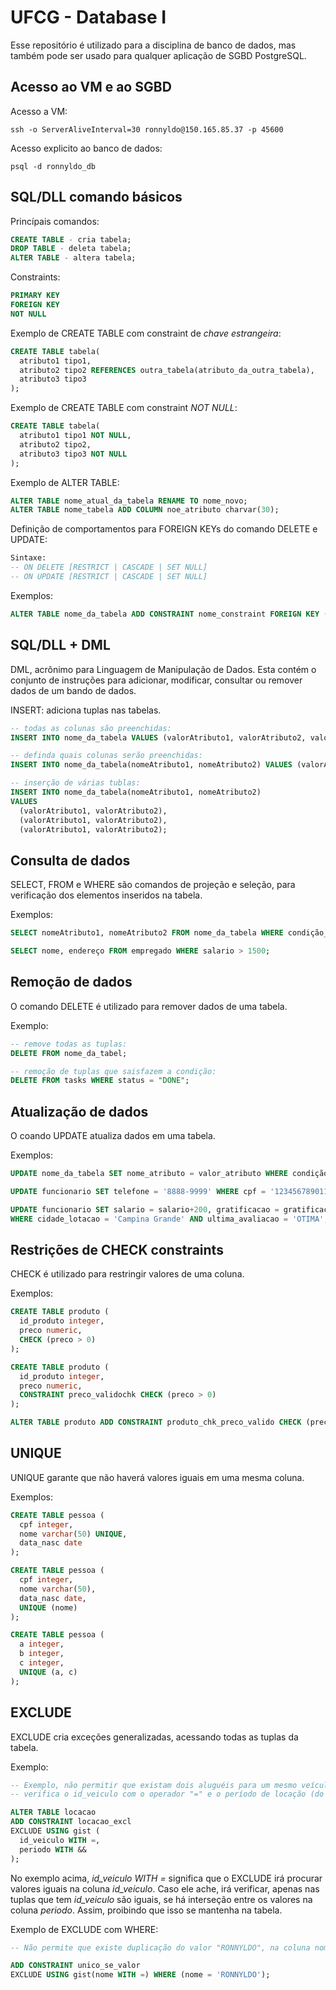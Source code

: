# UFCG - Database I

Esse repositório é utilizado para a disciplina de banco de dados, mas também pode ser usado para qualquer aplicação de SGBD PostgreSQL.

## Acesso ao VM e ao SGBD
Acesso a VM:
```shell
ssh -o ServerAliveInterval=30 ronnyldo@150.165.85.37 -p 45600
```

Acesso explicito ao banco de dados:
```shell
psql -d ronnyldo_db
```

## SQL/DLL comando básicos
Princípais comandos:
```sql
CREATE TABLE - cria tabela; 
DROP TABLE - deleta tabela;
ALTER TABLE - altera tabela;
```

Constraints:
```sql
PRIMARY KEY
FOREIGN KEY
NOT NULL
```

Exemplo de CREATE TABLE com constraint de *chave estrangeira*:
```sql
CREATE TABLE tabela(
  atributo1 tipo1,
  atributo2 tipo2 REFERENCES outra_tabela(atributo_da_outra_tabela),
  atributo3 tipo3
);
```

Exemplo de CREATE TABLE com constraint *NOT NULL*:


```sql
CREATE TABLE tabela(
  atributo1 tipo1 NOT NULL,
  atributo2 tipo2,
  atributo3 tipo3 NOT NULL
);
```

Exemplo de ALTER TABLE:
```sql
ALTER TABLE nome_atual_da_tabela RENAME TO nome_novo;
ALTER TABLE nome_tabela ADD COLUMN noe_atributo charvar(30);
```

Definição de comportamentos para FOREIGN KEYs do comando DELETE e UPDATE:

```sql
Sintaxe:
-- ON DELETE [RESTRICT | CASCADE | SET NULL]
-- ON UPDATE [RESTRICT | CASCADE | SET NULL]
```

Exemplos:
```sql
ALTER TABLE nome_da_tabela ADD CONSTRAINT nome_constraint FOREIGN KEY (atributo) REFERENCES outra_tabela (atributo) ON DELETE CASCADE;
```

## SQL/DLL + DML
DML, acrônimo para Linguagem de Manipulação de Dados. Esta contém o conjunto de instruções para adicionar, modificar, consultar ou remover dados de um bando de dados.

INSERT: adiciona tuplas nas tabelas.
```sql
-- todas as colunas são preenchidas:
INSERT INTO nome_da_tabela VALUES (valorAtributo1, valorAtributo2, valorAtributo3);

-- definda quais colunas serão preenchidas:
INSERT INTO nome_da_tabela(nomeAtributo1, nomeAtributo2) VALUES (valorAtributo1, valorAtributo2);

-- inserção de várias tublas:
INSERT INTO nome_da_tabela(nomeAtributo1, nomeAtributo2) 
VALUES 
  (valorAtributo1, valorAtributo2),
  (valorAtributo1, valorAtributo2),
  (valorAtributo1, valorAtributo2);
```

## Consulta de dados
SELECT, FROM e  WHERE são comandos de projeção e seleção, para verificação dos elementos inseridos na tabela.

Exemplos:
```sql
SELECT nomeAtributo1, nomeAtributo2 FROM nome_da_tabela WHERE condição_de_seleção;

SELECT nome, endereço FROM empregado WHERE salario > 1500;
```

## Remoção de dados
O comando DELETE é utilizado para remover dados de uma tabela.

Exemplo:
```sql
-- remove todas as tuplas:
DELETE FROM nome_da_tabel;

-- remoção de tuplas que saisfazem a condição:
DELETE FROM tasks WHERE status = "DONE";
```

## Atualização de dados
O coando UPDATE atualiza dados em uma tabela.

Exemplos:
```sql
UPDATE nome_da_tabela SET nome_atributo = valor_atributo WHERE condição;

UPDATE funcionario SET telefone = '8888-9999' WHERE cpf = '123456789011';

UPDATE funcionario SET salario = salario+200, gratificacao = gratificacao+100
WHERE cidade_lotacao = 'Campina Grande' AND ultima_avaliacao = 'OTIMA';
```

## Restrições de CHECK constraints
CHECK é utilizado para restringir valores de uma coluna.

Exemplos:
```sql
CREATE TABLE produto (
  id_produto integer,
  preco numeric,
  CHECK (preco > 0)
);

CREATE TABLE produto (
  id_produto integer,
  preco numeric,
  CONSTRAINT preco_validochk CHECK (preco > 0)
);

ALTER TABLE produto ADD CONSTRAINT produto_chk_preco_valido CHECK (preco > 0);
```

## UNIQUE
UNIQUE garante que não haverá valores iguais em uma mesma coluna.

Exemplos:
```sql
CREATE TABLE pessoa (
  cpf integer,
  nome varchar(50) UNIQUE,
  data_nasc date
);

CREATE TABLE pessoa (
  cpf integer,
  nome varchar(50),
  data_nasc date,
  UNIQUE (nome)
);

CREATE TABLE pessoa (
  a integer,
  b integer,
  c integer,
  UNIQUE (a, c)
);
```

## EXCLUDE

EXCLUDE cria exceções generalizadas, acessando todas as tuplas da tabela.

Exemplo:
```sql
-- Exemplo, não permitir que existam dois aluguéis para um mesmo veículo (mesmo id de veículo em uma tabela aluguel) se os períodos de locação tiverem interseção entre si.
-- verifica o id_veiculo com o operador "=" e o período de locação (do tipo intervalo de tempo) com o operador de interseção "&&".

ALTER TABLE locacao
ADD CONSTRAINT locacao_excl
EXCLUDE USING gist (
  id_veiculo WITH =,
  periodo WITH &&
);
```

No exemplo acima, *id_veiculo WITH =* significa que o EXCLUDE irá procurar valores iguais na coluna *id_veiculo*. Caso ele ache, irá verificar, apenas nas tuplas que tem *id_veiculo* são iguais, se há interseção entre os valores na coluna *periodo*. Assim, proibindo que isso se mantenha na tabela.

Exemplo de EXCLUDE com WHERE:
```sql
-- Não permite que existe duplicação do valor "RONNYLDO", na coluna nome. Ou seja, apenas pode existir um 'RONNYLDO' na coluna nome.

ADD CONSTRAINT unico_se_valor
EXCLUDE USING gist(nome WITH =) WHERE (nome = 'RONNYLDO');
```
